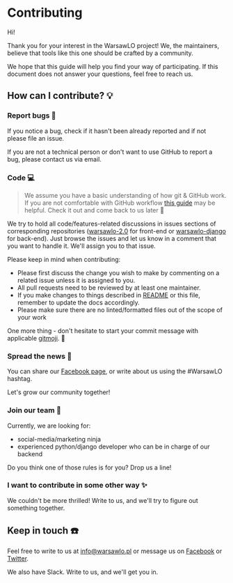 # Contributing
Hi! 

Thank you for your interest in the WarsawLO project!
We, the maintainers, believe that tools like this one should be crafted by a community.

We hope that this guide will help you find your way of participating.
If this document does not answer your questions, feel free to reach us.

## How can I contribute? :bulb:

### Report bugs :bug:
If you notice a bug, check if it hasn't been already reported and if not please file an issue.

If you are not a technical person or don't want to use GitHub to report a bug, please contact us via email.

### Code :computer:
> We assume you have a basic understanding of how git & GitHub work.
> If you are not comfortable with GitHub workflow [this guide](https://github.com/firstcontributions/first-contributions) may be helpful. Check it out and come back to us later :slightly_smiling_face:

We try to hold all code/features-related discussions in issues sections of corresponding repositories ([warsawlo-2.0](https://github.com/WarsawLO/warsawlo-2.0) for front-end or [warsawlo-django](https://github.com/WarsawLO/warsawlo-django) for back-end).
Just browse the issues and let us know in a comment that you want to handle it. We'll assign you to that issue.

Please keep in mind when contributing:
* Please first discuss the change you wish to make by commenting on a related issue unless it is assigned to you.
* All pull requests need to be reviewed by at least one maintainer.
* If you make changes to things described in [README](README.md) or this file, remember to update the docs accordingly.
* Please make sure there are no linted/formatted files out of the scope of your work

One more thing - don't hesitate to start your commit message with applicable [gitmoji](https://gitmoji.carloscuesta.me/). :slightly_smiling_face:

### Spread the news :loudspeaker:
You can share our [Facebook page](https://fb.com/WarsawLO), or write about us using the #WarsawLO hashtag.

Let's grow our community together!

### Join our team :wave:
Currently, we are looking for:
* social-media/marketing ninja
* experienced python/django developer who can be in charge of our backend

Do you think one of those rules is for you? Drop us a line!

### I want to contribute in some other way :sparkles:
We couldn't be more thrilled! Write to us, and we'll try to figure out something together.

## Keep in touch :phone:
Feel free to write to us at info@warsawlo.pl or message us on [Facebook](https://fb.com/WarsawLO) or [Twitter](https://twitter.com/WarsawLO).

We also have Slack. Write to us, and we'll get you in.
